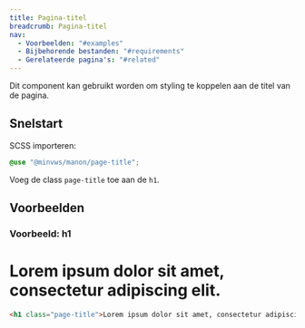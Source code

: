 ```yaml
---
title: Pagina-titel
breadcrumb: Pagina-titel
nav:
  - Voorbeelden: "#examples"
  - Bijbehorende bestanden: "#requirements"
  - Gerelateerde pagina's: "#related"
---
```


<p class="introduction">Dit component kan gebruikt worden om styling te koppelen aan de titel van de pagina.</p>

<h2 id="quickstart">Snelstart</h2>

SCSS importeren:

```scss
@use "@minvws/manon/page-title";
```

Voeg de class `page-title` toe aan de <code>h1</code>.

<h2 id="examples">Voorbeelden</h2>

### Voorbeeld: h1

<h1 class="page-title">Lorem ipsum dolor sit amet, consectetur adipiscing elit.</h1>

```html
<h1 class="page-title">Lorem ipsum dolor sit amet, consectetur adipiscing elit.</h1>
```
